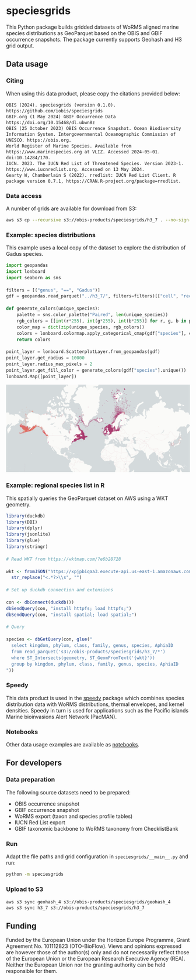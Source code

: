 # speciesgrids

This Python package builds gridded datasets of WoRMS aligned marine species distributions as GeoParquet based on the OBIS and GBIF occurrence snapshots. The package currently supports Geohash and H3 grid output.

## Data usage
### Citing

When using this data product, please copy the citations provided below:

```
OBIS (2024). speciesgrids (version 0.1.0). https://github.com/iobis/speciesgrids
GBIF.org (1 May 2024) GBIF Occurrence Data https://doi.org/10.15468/dl.ubwn8z
OBIS (25 October 2023) OBIS Occurrence Snapshot. Ocean Biodiversity Information System. Intergovernmental Oceanographic Commission of UNESCO. https://obis.org.
World Register of Marine Species. Available from https://www.marinespecies.org at VLIZ. Accessed 2024-05-01. doi:10.14284/170.
IUCN. 2023. The IUCN Red List of Threatened Species. Version 2023-1. https://www.iucnredlist.org. Accessed on 13 May 2024.
Gearty W, Chamberlain S (2022). rredlist: IUCN Red List Client. R package version 0.7.1, https://CRAN.R-project.org/package=rredlist.
```

### Data access

A number of grids are available for download from S3:

```bash
aws s3 cp --recursive s3://obis-products/speciesgrids/h3_7 . --no-sign-request
```

### Example: species distributions

This example uses a local copy of the dataset to explore the distribution of Gadus species.

```python
import geopandas
import lonboard
import seaborn as sns

filters = [("genus", "==", "Gadus")]
gdf = geopandas.read_parquet("../h3_7/", filters=filters)[["cell", "records", "geometry", "species"]]

def generate_colors(unique_species):
    palette = sns.color_palette("Paired", len(unique_species))
    rgb_colors = [[int(r*255), int(g*255), int(b*255)] for r, g, b in palette]
    color_map = dict(zip(unique_species, rgb_colors))
    colors = lonboard.colormap.apply_categorical_cmap(gdf["species"], color_map)
    return colors

point_layer = lonboard.ScatterplotLayer.from_geopandas(gdf)
point_layer.get_radius = 10000
point_layer.radius_max_pixels = 2
point_layer.get_fill_color = generate_colors(gdf["species"].unique())
lonboard.Map([point_layer])
```

![screenshot](screenshot_gadus.png)

### Example: regional species list in R

This spatially queries the GeoParquet dataset on AWS using a WKT geometry.

```r
library(duckdb)
library(DBI)
library(dplyr)
library(jsonlite)
library(glue)
library(stringr)

# Read WKT from https://wktmap.com/?e6b28728

wkt <- fromJSON("https://xpjpbiqaa3.execute-api.us-east-1.amazonaws.com/prod/wkt/e6b28728")$wkt %>% 
  str_replace("<.*?>\\s", "")

# Set up duckdb connection and extensions

con <- dbConnect(duckdb())
dbSendQuery(con, "install httpfs; load httpfs;")
dbSendQuery(con, "install spatial; load spatial;")

# Query

species <- dbGetQuery(con, glue("
  select kingdom, phylum, class, family, genus, species, AphiaID
  from read_parquet('s3://obis-products/speciesgrids/h3_7/*')
  where ST_Intersects(geometry, ST_GeomFromText('{wkt}')) 
  group by kingdom, phylum, class, family, genus, species, AphiaID
"))
```

### Speedy

This data product is used in the [speedy](https://github.com/iobis/speedy) package which combines species distribution data with WoRMS distributions, thermal envelopes, and kernel densities. Speedy in turn is used for applications such as the Pacific islands Marine bioinvasions Alert Network (PacMAN).

### Notebooks

Other data usage examples are available as [notebooks](notebooks).

## For developers

### Data preparation

The following source datasets need to be prepared:

- OBIS occurrence snapshot
- GBIF occurrence snapshot
- WoRMS export (taxon and species profile tables)
- IUCN Red List export
- GBIF taxonomic backbone to WoRMS taxonomy from ChecklistBank

### Run

Adapt the file paths and grid configuration in `speciesgrids/__main__.py` and run:

```bash
python -m speciesgrids
```

### Upload to S3

```
aws s3 sync geohash_4 s3://obis-products/speciesgrids/geohash_4
aws s3 sync h3_7 s3://obis-products/speciesgrids/h3_7
```

## Funding

Funded by the European Union under the Horizon Europe Programme, Grant Agreement No. 101112823 (DTO-BioFlow). Views and opinions expressed are however those of the author(s) only and do not necessarily reflect those of the European Union or the European Research Executive Agency (REA). Neither the European Union nor the granting authority can be held responsible for them.